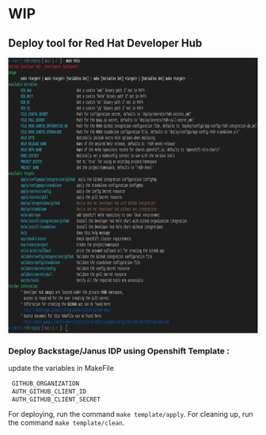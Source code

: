 <h1>WIP</h1>
<h2>Deploy tool for Red Hat Developer Hub</h2>

<img src="img/rhdh-makefile-help.png" alt="rhdh-makefile-help.png" height="556" width="991">




### Deploy Backstage/Janus IDP using Openshift Template :

update the variables in MakeFile  
```
 GITHUB_ORGANIZATION  
 AUTH_GITHUB_CLIENT_ID 
 AUTH_GITHUB_CLIENT_SECRET 

``` 
For deploying, run the command `make template/apply`. For cleaning up, run the command `make template/clean`.
